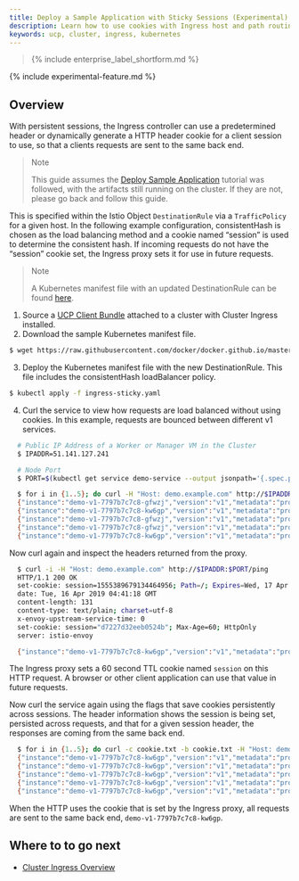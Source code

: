 ```yaml
---
title: Deploy a Sample Application with Sticky Sessions (Experimental)
description: Learn how to use cookies with Ingress host and path routing.
keywords: ucp, cluster, ingress, kubernetes
---
```


>{% include enterprise_label_shortform.md %}

{% include experimental-feature.md %}

## Overview

With persistent sessions, the Ingress controller can use a predetermined header
or dynamically generate a HTTP header cookie for a client session to use, so
that a clients requests are sent to the same back end.

> Note
>
> This guide assumes the [Deploy Sample Application](./ingress/)
> tutorial was followed, with the artifacts still running on the cluster. If
> they are not, please go back and follow this guide.

This is specified within the Istio Object `DestinationRule` via a
`TrafficPolicy` for a given host. In the following example configuration,
consistentHash is chosen as the load balancing method and a cookie named
“session” is used to determine the consistent hash. If incoming requests do not
have the “session” cookie set, the Ingress proxy sets it for use in future
requests.

> Note
>
> A Kubernetes manifest file with an updated DestinationRule can be found [here](./yaml/ingress-sticky.yaml).

1. Source a [UCP Client Bundle](/ee/ucp/user-access/cli/) attached to a cluster with Cluster Ingress installed.
2. Download the sample Kubernetes manifest file.
```bash
$ wget https://raw.githubusercontent.com/docker/docker.github.io/master/ee/ucp/kubernetes/cluster-ingress/yaml/ingress-sticky.yaml
```
3. Deploy the Kubernetes manifest file with the new DestinationRule. This file includes the consistentHash loadBalancer policy.
```bash
$ kubectl apply -f ingress-sticky.yaml
```
4. Curl the service to view how requests are load balanced without using cookies. In this example, requests are bounced between different v1 services.

```bash
  # Public IP Address of a Worker or Manager VM in the Cluster
  $ IPADDR=51.141.127.241

  # Node Port
  $ PORT=$(kubectl get service demo-service --output jsonpath='{.spec.ports[?(@.name=="http")].nodePort}')

  $ for i in {1..5}; do curl -H "Host: demo.example.com" http://$IPADDR:$PORT/ping; done
  {"instance":"demo-v1-7797b7c7c8-gfwzj","version":"v1","metadata":"production","request_id":"b40a0294-2629-413b-b876-76b59d72189b"}
  {"instance":"demo-v1-7797b7c7c8-kw6gp","version":"v1","metadata":"production","request_id":"721fe4ba-a785-484a-bba0-627ee6e47188"}
  {"instance":"demo-v1-7797b7c7c8-gfwzj","version":"v1","metadata":"production","request_id":"77ed801b-81aa-4c02-8cc9-7e3bd3244807"}
  {"instance":"demo-v1-7797b7c7c8-gfwzj","version":"v1","metadata":"production","request_id":"36d8aaed-fcdf-4489-a85e-76ea96949d6c"}
  {"instance":"demo-v1-7797b7c7c8-kw6gp","version":"v1","metadata":"production","request_id":"4693b6ad-286b-4470-9eea-c8656f6801ae"}
```

Now curl again and inspect the headers returned from the proxy.

```bash
  $ curl -i -H "Host: demo.example.com" http://$IPADDR:$PORT/ping
  HTTP/1.1 200 OK
  set-cookie: session=1555389679134464956; Path=/; Expires=Wed, 17 Apr 2019 04:41:19 GMT; Max-Age=86400
  date: Tue, 16 Apr 2019 04:41:18 GMT
  content-length: 131
  content-type: text/plain; charset=utf-8
  x-envoy-upstream-service-time: 0
  set-cookie: session="d7227d32eeb0524b"; Max-Age=60; HttpOnly
  server: istio-envoy

  {"instance":"demo-v1-7797b7c7c8-kw6gp","version":"v1","metadata":"production","request_id":"011d5fdf-2285-4ce7-8644-c2df6481c584"}
```

The Ingress proxy sets a 60 second TTL cookie named `session` on this HTTP request. A browser or other client application can use that value in future
requests.

Now curl the service again using the flags that save cookies persistently across sessions. The header information shows the session is being set,
persisted across requests, and that for a given session header, the responses are coming from the same back end.

```bash
  $ for i in {1..5}; do curl -c cookie.txt -b cookie.txt -H "Host: demo.example.com" http://$IPADDR:$PORT/ping; done
  {"instance":"demo-v1-7797b7c7c8-kw6gp","version":"v1","metadata":"production","request_id":"72b35296-d6bd-462a-9e62-0bd0249923d7"}
  {"instance":"demo-v1-7797b7c7c8-kw6gp","version":"v1","metadata":"production","request_id":"c8872f6c-f77c-4411-aed2-d7aa6d1d92e9"}
  {"instance":"demo-v1-7797b7c7c8-kw6gp","version":"v1","metadata":"production","request_id":"0e7b8725-c550-4923-acea-db94df1eb0e4"}
  {"instance":"demo-v1-7797b7c7c8-kw6gp","version":"v1","metadata":"production","request_id":"9996fe77-8260-4225-89df-0eaf7581e961"}
  {"instance":"demo-v1-7797b7c7c8-kw6gp","version":"v1","metadata":"production","request_id":"d35c380e-31d6-44ce-a5d0-f9f6179715ab"}
```

When the HTTP uses the cookie that is set by the Ingress proxy, all requests are sent to the same back end, `demo-v1-7797b7c7c8-kw6gp`.

## Where to to go next

- [Cluster Ingress Overview](./)
